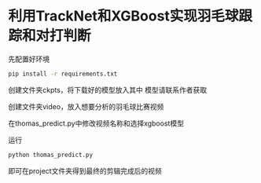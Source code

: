 # 利用TrackNet和XGBoost实现羽毛球跟踪和对打判断

先配置好环境
```bash
pip install -r requirements.txt
```

创建文件夹ckpts，将下载好的模型放入其中
模型请联系作者获取

创建文件夹video，放入想要分析的羽毛球比赛视频

在thomas_predict.py中修改视频名称和选择xgboost模型

运行
```bash
python thomas_predict.py
```

即可在project文件夹得到最终的剪辑完成后的视频